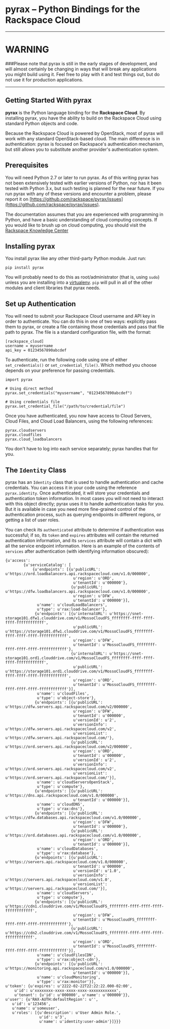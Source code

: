 # pyrax – Python Bindings for the Rackspace Cloud

----


# WARNING #
###Please note that pyrax is still in the early stages of development, and will almost certainly be changing in ways that will break any applications you might build using it. Feel free to play with it and test things out, but do not use it for production applications.

----

## Getting Started With pyrax
**pyrax** is the Python language binding for the **Rackspace Cloud**. By installing pyrax, you have the ability to build on the Rackspace Cloud using standard Python objects and code.

Because the Rackspace Cloud is powered by OpenStack, most of pyrax will work with any standard OpenStack-based cloud. The main difference is in authentication: pyrax is focused on Rackspace's authentication mechanism, but still allows you to substitute another provider's authentication system.


## Prerequisites
You will need Python 2.7 or later to run pyrax. As of this writing pyrax has not been extensively tested with earlier versions of Python, nor has it been tested with Python 3.x, but such testing is planned for the near future. If you run pyrax with any of these versions and encounter a problem, please report it on [https://github.com/rackspace/pyrax/issues](https://github.com/rackspace/pyrax/issues).

The documentation assumes that you are experienced with programming in Python, and have a basic understanding of cloud computing concepts. If you would like to brush up on cloud computing, you should visit the [Rackspace Knowledge Center](http://www.rackspace.com/knowledge_center/)


## Installing pyrax
You install pyrax like any other third-party Python module. Just run:

	pip install pyrax

You will probably need to do this as root/administrator (that is, using `sudo`) unless you are installing into a [virtualenv](http://www.virtualenv.org/en/latest/). `pip` will pull in all of the other modules and client libraries that pyrax needs.


## Set up Authentication
You will need to submit your Rackspace Cloud username and API key in order to authenticate. You can do this in one of two ways: explicitly pass them to pyrax, or create a file containing those credentials and pass that file path to pyrax. The file is a standard configuration file, with the format:

    [rackspace_cloud]
    username = myusername
    api_key = 01234567890abcdef

To authenticate, run the following code using one of either `set_credentials()` or `set_credential_file()`. Which method you choose depends on your preference for passing credentials. 

	import pyrax
	
	# Using direct method
	pyrax.set_credentials("myusername", "01234567890abcdef")
	
	# Using credentials file
	pyrax.set_credential_file("/path/to/credential/file")

Once you have authenticated, you now have access to Cloud Servers, Cloud Files, and Cloud Load Balancers, using the following references:

	pyrax.cloudservers
	pyrax.cloudfiles
	pyrax.cloud_loadbalancers

You don't have to log into each service separately; pyrax handles that for you.


## The `Identity` Class

pyrax has an `Identity` class that is used to handle authentication and cache credentials. You can access it in your code using the reference `pyrax.identity`.  Once authenticated, it will store your credentials and authentication token information. In most cases you will not need to interact with this object directly; pyrax uses it to handle authentication tasks for you. But it is available in case you need more fine-grained control of the authentication process, such as querying endpoints in different regions, or getting a list of user roles.

You can check its `authenticated` attribute to determine if authentication was successful; if so, its `token` and `expires` attributes will contain the returned authentication information, and its `services` attribute will contain a dict with all the service endpoint information. Here is an example of the contents of `services` after authentication (with identifying information obscured):

	{u'access':
	        {u'serviceCatalog': [
	            {u'endpoints': [{u'publicURL': u'https://ord.loadbalancers.api.rackspacecloud.com/v1.0/000000',
	                              u'region': u'ORD',
	                              u'tenantId': u'000000'},
	                             {u'publicURL': u'https://dfw.loadbalancers.api.rackspacecloud.com/v1.0/000000',
	                              u'region': u'DFW',
	                              u'tenantId': u'000000'}],
	              u'name': u'cloudLoadBalancers',
	              u'type': u'rax:load-balancer'},
	             {u'endpoints': [{u'internalURL': u'https://snet-storage101.dfw1.clouddrive.com/v1/MossoCloudFS_ffffffff-ffff-ffff-ffff-ffffffffffff',
	                              u'publicURL': u'https://storage101.dfw1.clouddrive.com/v1/MossoCloudFS_ffffffff-ffff-ffff-ffff-ffffffffffff',
	                              u'region': u'DFW',
	                              u'tenantId': u'MossoCloudFS_ffffffff-ffff-ffff-ffff-ffffffffffff'},
	                             {u'internalURL': u'https://snet-storage101.ord1.clouddrive.com/v1/MossoCloudFS_ffffffff-ffff-ffff-ffff-ffffffffffff',
	                              u'publicURL': u'https://storage101.ord1.clouddrive.com/v1/MossoCloudFS_ffffffff-ffff-ffff-ffff-ffffffffffff',
	                              u'region': u'ORD',
	                              u'tenantId': u'MossoCloudFS_ffffffff-ffff-ffff-ffff-ffffffffffff'}],
	              u'name': u'cloudFiles',
	              u'type': u'object-store'},
	             {u'endpoints': [{u'publicURL': u'https://dfw.servers.api.rackspacecloud.com/v2/000000',
	                              u'region': u'DFW',
	                              u'tenantId': u'000000',
	                              u'versionId': u'2',
	                              u'versionInfo': u'https://dfw.servers.api.rackspacecloud.com/v2',
	                              u'versionList': u'https://dfw.servers.api.rackspacecloud.com/'},
	                             {u'publicURL': u'https://ord.servers.api.rackspacecloud.com/v2/000000',
	                              u'region': u'ORD',
	                              u'tenantId': u'000000',
	                              u'versionId': u'2',
	                              u'versionInfo': u'https://ord.servers.api.rackspacecloud.com/v2',
	                              u'versionList': u'https://ord.servers.api.rackspacecloud.com/'}],
	              u'name': u'cloudServersOpenStack',
	              u'type': u'compute'},
	             {u'endpoints': [{u'publicURL': u'https://dns.api.rackspacecloud.com/v1.0/000000',
	                              u'tenantId': u'000000'}],
	              u'name': u'cloudDNS',
	              u'type': u'rax:dns'},
	             {u'endpoints': [{u'publicURL': u'https://dfw.databases.api.rackspacecloud.com/v1.0/000000',
	                              u'region': u'DFW',
	                              u'tenantId': u'000000'},
	                             {u'publicURL': u'https://ord.databases.api.rackspacecloud.com/v1.0/000000',
	                              u'region': u'ORD',
	                              u'tenantId': u'000000'}],
	              u'name': u'cloudDatabases',
	              u'type': u'rax:database'},
	             {u'endpoints': [{u'publicURL': u'https://servers.api.rackspacecloud.com/v1.0/000000',
	                              u'tenantId': u'000000',
	                              u'versionId': u'1.0',
	                              u'versionInfo': u'https://servers.api.rackspacecloud.com/v1.0',
	                              u'versionList': u'https://servers.api.rackspacecloud.com/'}],
	              u'name': u'cloudServers',
	              u'type': u'compute'},
	             {u'endpoints': [{u'publicURL': u'https://cdn1.clouddrive.com/v1/MossoCloudFS_ffffffff-ffff-ffff-ffff-ffffffffffff',
	                              u'region': u'DFW',
	                              u'tenantId': u'MossoCloudFS_ffffffff-ffff-ffff-ffff-ffffffffffff'},
	                             {u'publicURL': u'https://cdn2.clouddrive.com/v1/MossoCloudFS_ffffffff-ffff-ffff-ffff-ffffffffffff',
	                              u'region': u'ORD',
	                              u'tenantId': u'MossoCloudFS_ffffffff-ffff-ffff-ffff-ffffffffffff'}],
	              u'name': u'cloudFilesCDN',
	              u'type': u'rax:object-cdn'},
	             {u'endpoints': [{u'publicURL': u'https://monitoring.api.rackspacecloud.com/v1.0/000000',
	                              u'tenantId': u'000000'}],
	              u'name': u'cloudMonitoring',
	              u'type': u'rax:monitor'}],
	u'token': {u'expires': u'2222-02-22T22:22:22.000-02:00',
	    u'id': u'xxxxxxxx-xxxx-xxxx-xxxx-xxxxxxxxxxxx',
	    u'tenant': {u'id': u'000000', u'name': u'000000'}},
	u'user': {u'RAX-AUTH:defaultRegion': u'',
	   u'id': u'123456',
	   u'name': u'someuser',
	   u'roles': [{u'description': u'User Admin Role.',
	               u'id': u'3',
	               u'name': u'identity:user-admin'}]}}}

